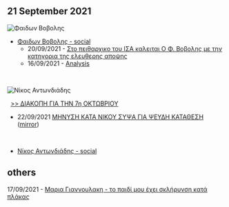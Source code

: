 ## 21 September 2021

![Φαιδων Βοβολης](https://i.imgur.com/MYIIt3z.jpg)

* [Φαιδων Βοβολης - social](https://www.facebook.com/fedonvovolis)  
  * 20/09/2021 - [Στο πειθαρχικο του ΙΣΑ καλειται Ο Φ. Βοβολης με την κατηγορια της ελευθερης αποψης](https://www.youtube.com/watch?v=rbwWOBOjkFg)
  * 16/09/2021 - [Analysis](https://www.facebook.com/fedonvovolis/videos/376889493931915/)

&nbsp;

![Νίκος Αντωνδιάδης](https://i.imgur.com/7GWP4Ml.jpg)



&nbsp;
[>> ΔΙΑΚΟΠΗ ΓΙΑ ΤΗΝ 7η ΟΚΤΩΒΡΙΟΥ](https://www.facebook.com/marianna.roupaliotiantoniadi/posts/2934103580178145)

* 22/09/2021 [ΜΗΝΥΣΗ ΚΑΤΑ ΝΙΚΟΥ ΣΥΨΑ ΓΙΑ ΨΕΥΔΗ ΚΑΤΑΘΕΣΗ](https://nikosantoniadis.tv/?p=5580) ([mirror](https://www.makeleio.gr/?p=3868874))

&nbsp;
* [Νίκος Αντωνδιάδης - social](https://www.facebook.com/marianna.roupaliotiantoniadi)

## others
17/09/2021 - [Μαρια Γιαννουλακη - το παιδί μου έχει σκλήρυνση κατά πλάκας](https://www.mixcloud.com/Focusfm/μαρια-γιαννουλακη-170921)